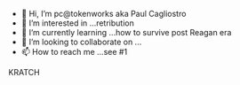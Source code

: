 - 👋 Hi, I’m pc@tokenworks aka Paul Cagliostro
- 👀 I’m interested in ...retribution
- 🌱 I’m currently learning ...how to survive post Reagan era
- 💞️ I’m looking to collaborate on ...
- 📫 How to reach me ...see #1

<!---
tokenworker/tokenworker is a ✨ special ✨ repository because its `README.md` (this file) appears on your GitHub profile.
You can click the Preview link to take a look at your changes.
--->
KRATCH
